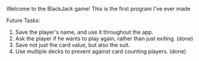 
Welcome to the BlackJack game!
This is the first program I've ever made

Future Tasks:

1. Save the player's name, and use it throughout the app.
2. Ask the player if he wants to play again, rather than just exiting. (done)
3. Save not just the card value, but also the suit.
4. Use multiple decks to prevent against card counting players. (done)